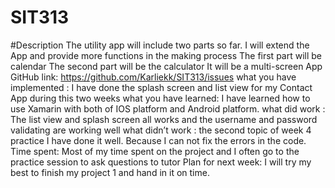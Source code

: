 # SIT313
#Description
The utility app will include two parts so far. 
I will extend the App and provide more functions in the making process
The first part will be calendar 
The second part will be the calculator
It will be a multi-screen App
GitHub link: https://github.com/Karliekk/SIT313/issues 
what you have implemented : I have done the splash screen and list view for my Contact App during this two weeks
what you have learned: I have learned how to use Xamarin with both of IOS platform and Android platform.
what did work : The list view and splash screen all works and the username and password validating are working well
what didn’t work : the second topic of week 4 practice I have done it well. Because I can not fix the errors in the code.
Time spent: Most of my time spent on the project and I often go to the practice session to ask questions to tutor
Plan for next week:
I will try my best to finish my project 1 and hand in it on time.
